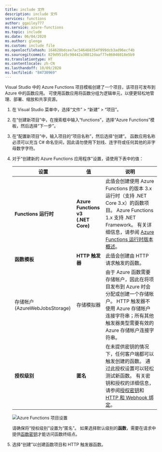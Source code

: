 ```yaml
---
title: include 文件
description: include 文件
services: functions
author: ggailey777
ms.service: azure-functions
ms.topic: include
ms.date: 06/04/2020
ms.author: glenga
ms.custom: include file
ms.openlocfilehash: 164620bdcee7ac546468354f999dcb3ad96ecf4b
ms.sourcegitcommit: 829d951d5c90442a38012daaf77e86046018e5b9
ms.translationtype: HT
ms.contentlocale: zh-CN
ms.lasthandoff: 10/09/2020
ms.locfileid: "84730969"
---
```

Visual Studio 中的 Azure Functions 项目模板创建了一个项目，该项目可发布到 Azure 中的函数应用。 可使用函数应用将函数分组为逻辑单元，以便更轻松地管理、部署、缩放和共享资源。

1. 在 Visual Studio 菜单中，选择“文件” > “新建” > “项目”。

1. 在“创建新项目”中，在搜索框中输入“functions”，选择“Azure Functions”模板，然后选择“下一步”。

1. 在“配置新项目”中，输入项目的“项目名称”，然后选择“创建”。 函数应用名称必须可以充当 C# 命名空间，因此请勿使用下划线、连字符或任何其他的非字母数字字符。

1. 对于“创建新的 Azure Functions 应用程序”设置，请使用下表中的值：

    | 设置      | 值  | 说明                      |
    | ------------ |  ------- |----------------------------------------- |
    | **Functions 运行时** | **Azure Functions v3 <br />(.NET Core)** | 此值会创建使用 Azure Functions 的版本 3.x 运行时（支持 .NET Core 3.x）的函数项目。 Azure Functions 1.x 支持 .NET Framework。 有关详细信息，请参阅 [Azure Functions 运行时版本概述](../articles/azure-functions/functions-versions.md)。   |
    | **函数模板** | **HTTP 触发器** | 此值会创建由 HTTP 请求触发的函数。 |
    | 存储帐户(AzureWebJobsStorage)  | 存储模拟器 | 由于 Azure 函数需要存储帐户，因此在将项目发布到 Azure 时会分配或创建一个存储帐户。 HTTP 触发器不使用 Azure 存储帐户连接字符串；所有其他触发器类型需要有效的 Azure 存储帐户连接字符串。  |
    | **授权级别** | **匿名** | 在未提供密钥的情况下，任何客户端都可以触发创建的函数。 通过此授权设置可以轻松测试新函数。 有关密钥和授权的详细信息，请参阅[授权密钥](../articles/azure-functions/functions-bindings-http-webhook-trigger.md#authorization-keys)和 [HTTP 和 Webhook 绑定](../articles/azure-functions/functions-bindings-http-webhook.md)。 |
    
    
    ![Azure Functions 项目设置](./media/functions-vs-tools-create/functions-project-settings.png)

    请确保将“授权级别”设置为“匿名”。  如果选择默认级别的**函数**，需要在请求中提供[函数密钥](../articles/azure-functions/functions-bindings-http-webhook-trigger.md#authorization-keys)才能访问函数终结点。

1. 选择“创建”以创建函数项目和 HTTP 触发器函数。
